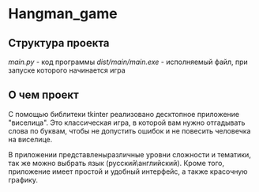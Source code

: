# Hangman_game

## Структура проекта
*main.py* - код программы
*dist/main/main.exe* - исполняемый файл, при запуске которого начинается игра

## О чем проект

С помощью библитеки tkinter реализовано десктопное приложение "виселица". Это классическая игра, в которой вам нужно отгадывать слова по буквам, чтобы не допустить ошибок и не повесить человечка на виселице.

В приложении представленыразличные уровни сложности и тематики, так же можно выбрать язык (русский\английский). 
Кроме того, приложение имеет простой и удобный интерфейс, а также красочную графику. 
